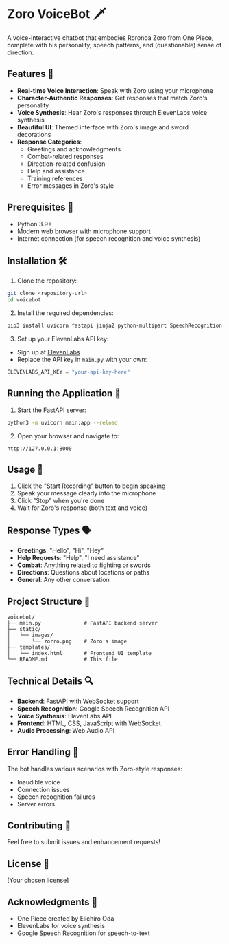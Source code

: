 # Zoro VoiceBot 🗡️

A voice-interactive chatbot that embodies Roronoa Zoro from One Piece, complete with his personality, speech patterns, and (questionable) sense of direction.

## Features 🌟

- **Real-time Voice Interaction**: Speak with Zoro using your microphone
- **Character-Authentic Responses**: Get responses that match Zoro's personality
- **Voice Synthesis**: Hear Zoro's responses through ElevenLabs voice synthesis
- **Beautiful UI**: Themed interface with Zoro's image and sword decorations
- **Response Categories**:
  - Greetings and acknowledgments
  - Combat-related responses
  - Direction-related confusion
  - Help and assistance
  - Training references
  - Error messages in Zoro's style

## Prerequisites 🔧

- Python 3.9+
- Modern web browser with microphone support
- Internet connection (for speech recognition and voice synthesis)

## Installation 🛠️

1. Clone the repository:
```bash
git clone <repository-url>
cd voicebot
```

2. Install the required dependencies:
```bash
pip3 install uvicorn fastapi jinja2 python-multipart SpeechRecognition elevenlabs
```

3. Set up your ElevenLabs API key:
- Sign up at [ElevenLabs](https://elevenlabs.io)
- Replace the API key in `main.py` with your own:
```python
ELEVENLABS_API_KEY = "your-api-key-here"
```

## Running the Application 🚀

1. Start the FastAPI server:
```bash
python3 -m uvicorn main:app --reload
```

2. Open your browser and navigate to:
```
http://127.0.0.1:8000
```

## Usage 💬

1. Click the "Start Recording" button to begin speaking
2. Speak your message clearly into the microphone
3. Click "Stop" when you're done
4. Wait for Zoro's response (both text and voice)

## Response Types 🗣️

- **Greetings**: "Hello", "Hi", "Hey"
- **Help Requests**: "Help", "I need assistance"
- **Combat**: Anything related to fighting or swords
- **Directions**: Questions about locations or paths
- **General**: Any other conversation

## Project Structure 📁

```
voicebot/
├── main.py              # FastAPI backend server
├── static/             
│   └── images/         
│       └── zorro.png    # Zoro's image
├── templates/
│   └── index.html       # Frontend UI template
└── README.md            # This file
```

## Technical Details 🔍

- **Backend**: FastAPI with WebSocket support
- **Speech Recognition**: Google Speech Recognition API
- **Voice Synthesis**: ElevenLabs API
- **Frontend**: HTML, CSS, JavaScript with WebSocket
- **Audio Processing**: Web Audio API

## Error Handling 🚨

The bot handles various scenarios with Zoro-style responses:
- Inaudible voice
- Connection issues
- Speech recognition failures
- Server errors

## Contributing 🤝

Feel free to submit issues and enhancement requests!

## License 📄

[Your chosen license]

## Acknowledgments 🙏

- One Piece created by Eiichiro Oda
- ElevenLabs for voice synthesis
- Google Speech Recognition for speech-to-text 